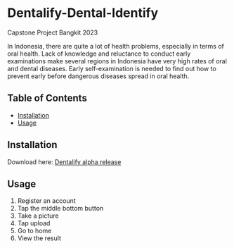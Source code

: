 # Dentalify-Dental-Identify
Capstone Project Bangkit 2023

In Indonesia, there are quite a lot of health problems, especially in terms of oral health. Lack of knowledge and reluctance to conduct early examinations make several regions in Indonesia have very high rates of oral and dental diseases. Early self-examination is needed to find out how to prevent early before dangerous diseases spread in oral health.


## Table of Contents

- [Installation](#installation)
- [Usage](#usage)

## Installation

Download here: [Dentalify alpha release](https://github.com/mnnur/Dentalify-Dental-Identify/releases/tag/v1.0-alpha)

## Usage

1. Register an account
2. Tap the middle bottom button
3. Take a picture
4. Tap upload
5. Go to home
6. View the result